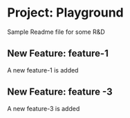 # Project: Playground
Sample Readme file for some R&D

## New Feature: feature-1
A new feature-1 is added

## New Feature: feature -3
A new feature-3 is added
